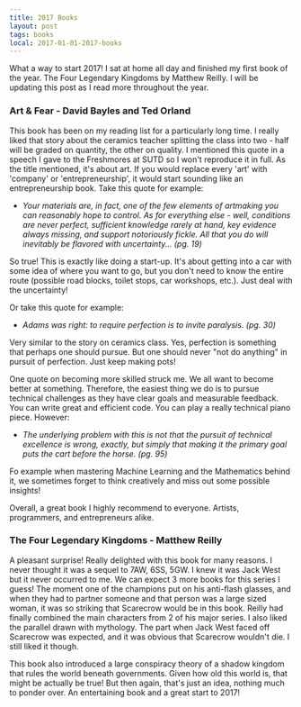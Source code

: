 ```yaml
---
title: 2017 Books 
layout: post
tags: books
local: 2017-01-01-2017-books
---
```


What a way to start 2017! I sat at home all day and finished my first book of the year. The Four Legendary Kingdoms by Matthew Reilly. I will be updating this post as I read more throughout the year.

### Art & Fear - David Bayles and Ted Orland
This book has been on my reading list for a particularly long time. I really liked that story about the ceramics teacher splitting the class into two - half will be graded on quantity, the other on quality. I mentioned this quote in a speech I gave to the Freshmores at SUTD so I won't reproduce it in full. As the title mentioned, it's about art. If you would replace every 'art' with 'company' or 'entrepreneurship', it would start sounding like an entrepreneurship book. Take this quote for example:

- *Your materials are, in fact, one of the few elements of artmaking you can reasonably hope to control. As for everything else - well, conditions are never perfect, sufficient knowledge rarely at hand, key evidence always missing, and support notoriously fickle. All that you do will inevitably be flavored with uncertainty... (pg. 19)*

So true! This is exactly like doing a start-up. It's about getting into a car with some idea of where you want to go, but you don't need to know the entire route (possible road blocks, toilet stops, car workshops, etc.). Just deal with the uncertainty!

Or take this quote for example:

- *Adams was right: to require perfection is to invite paralysis. (pg. 30)*

Very similar to the story on ceramics class. Yes, perfection is something that perhaps one should pursue. But one should never "not do anything" in pursuit of perfection. Just keep making pots!

One quote on becoming more skilled struck me. We all want to become better at something. Therefore, the easiest thing we do is to pursue technical challenges as they have clear goals and measurable feedback. You can write great and efficient code. You can play a really technical piano piece. However:

- *The underlying problem with this is not that the pursuit of technical excellence is wrong, exactly, but simply that making it the primary goal puts the cart before the horse. (pg. 95)*

Fo example when mastering Machine Learning and the Mathematics behind it, we sometimes forget to think creatively and miss out some possible insights! 

Overall, a great book I highly recommend to everyone. Artists, programmers, and entrepreneurs alike.

### The Four Legendary Kingdoms - Matthew Reilly
A pleasant surprise! Really delighted with this book for many reasons. I never thought it was a sequel to 7AW, 6SS, 5GW. I knew it was Jack West but it never occurred to me. We can expect 3 more books for this series I guess! The moment one of the champions put on his anti-flash glasses, and when they had to partner someone and that person was a large sized woman, it was so striking that Scarecrow would be in this book. Reilly had finally combined the main characters from 2 of his major series. I also liked the parallel drawn with mythology. The part when Jack West faced off Scarecrow was expected, and it was obvious that Scarecrow wouldn't die. I still liked it though.  

This book also introduced a large conspiracy theory of a shadow kingdom that rules the world beneath governments. Given how old this world is, that might be actually be true! But then again, that's just an idea, nothing much to ponder over. An entertaining book and a great start to 2017!
